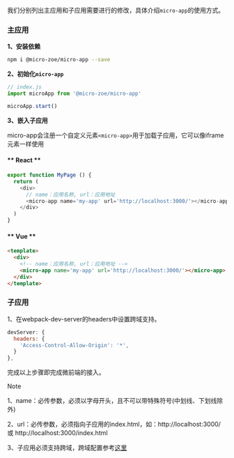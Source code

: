 我们分别列出主应用和子应用需要进行的修改，具体介绍`micro-app`的使用方式。

### 主应用

**1、安装依赖**
```bash
npm i @micro-zoe/micro-app --save
```

**2、初始化`micro-app`**
```js
// index.js
import microApp from '@micro-zoe/micro-app'

microApp.start()
```

**3、嵌入子应用**

micro-app会注册一个自定义元素`<micro-app>`用于加载子应用，它可以像iframe元素一样使用

<!-- tabs:start -->
#### ** React **
```js
export function MyPage () {
  return (
    <div>
      // name：应用名称, url：应用地址
      <micro-app name='my-app' url='http://localhost:3000/'></micro-app>
    </div>
  )
}
```

#### ** Vue **
```html
<template>
  <div>
    <!-- name：应用名称, url：应用地址 -->
    <micro-app name='my-app' url='http://localhost:3000/'></micro-app>
  </div>
</template>
```
<!-- tabs:end -->

### 子应用

1、在webpack-dev-server的headers中设置跨域支持。
```js
devServer: {
  headers: {
    'Access-Control-Allow-Origin': '*',
  }
},
```

完成以上步骤即完成微前端的接入。


> [!NOTE]
> 1、name：必传参数，必须以字母开头，且不可以带特殊符号(中划线、下划线除外)
>
> 2、url：必传参数，必须指向子应用的index.html，如：http://localhost:3000/ 或 http://localhost:3000/index.html
>
> 3、子应用必须支持跨域，跨域配置参考[这里](/zh-cn/questions?id=_2、子应用静态资源一定要支持跨域吗？)
